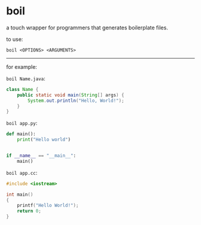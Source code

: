 # boil

a touch wrapper for programmers that generates boilerplate files.

to use:

`boil <OPTIONS> <ARGUMENTS>`
___
for example:

`boil Name.java`:

```java
class Name {
    public static void main(String[] args) {
        System.out.println("Hello, World!");
    }
}
```

`boil app.py`:

```python
def main():
    print("Hello world")


if __name__ == "__main__":
    main()
```

`boil app.cc`:

```cpp
#include <iostream>

int main()
{
    printf("Hello World!");
    return 0;
}

```
